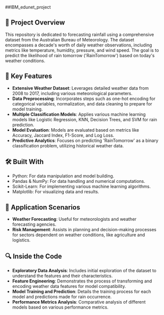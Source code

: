 ##IBM_edunet_project

## 🚀 Project Overview
This repository is dedicated to forecasting rainfall using a comprehensive dataset from the Australian Bureau of Meteorology. The dataset encompasses a decade's worth of daily weather observations, including metrics like temperature, humidity, pressure, and wind speed. The goal is to predict the likelihood of rain tomorrow ('RainTomorrow') based on today's weather conditions.

## 📌 Key Features
- **Extensive Weather Dataset**: Leverages detailed weather data from 2008 to 2017, including various meteorological parameters.
- **Data Preprocessing**: Incorporates steps such as one-hot encoding for categorical variables, normalization, and data cleaning to prepare for model training.
- **Multiple Classification Models**: Applies various machine learning models like Logistic Regression, KNN, Decision Trees, and SVM for rain prediction.
- **Model Evaluation**: Models are evaluated based on metrics like Accuracy, Jaccard Index, F1-Score, and Log Loss.
- **Predictive Analytics**: Focuses on predicting 'RainTomorrow' as a binary classification problem, utilizing historical weather data.

## 🛠️ Built With
- Python: For data manipulation and model building.
- Pandas & NumPy: For data handling and numerical computations.
- Scikit-Learn: For implementing various machine learning algorithms.
- Matplotlib: For visualizing data and results.

## 🎯 Application Scenarios
- **Weather Forecasting**: Useful for meteorologists and weather forecasting agencies.
- **Risk Management**: Assists in planning and decision-making processes for sectors dependent on weather conditions, like agriculture and logistics.

## 🔍 Inside the Code
- **Exploratory Data Analysis**: Includes initial exploration of the dataset to understand the features and their characteristics.
- **Feature Engineering**: Demonstrates the process of transforming and encoding weather data features for model compatibility.
- **Model Training and Prediction**: Details the training process for each model and predictions made for rain occurrence.
- **Performance Metrics Analysis**: Comparative analysis of different models based on various performance metrics.

